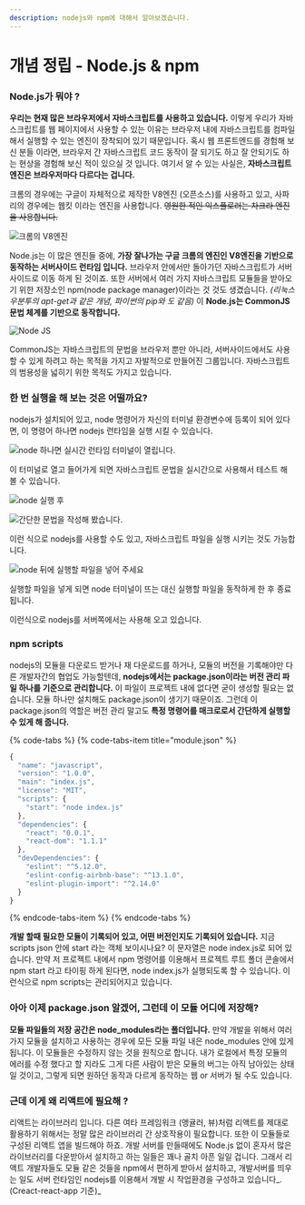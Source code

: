 ```yaml
---
description: nodejs와 npm에 대해서 알아보겠습니다.
---
```


# 개념 정립 - Node.js & npm

### Node.js가 뭐야 ?

**우리는 현재 많은 브라우저에서 자바스크립트를 사용하고 있습니다.** 이렇게 우리가 자바스크립트를 웹 페이지에서 사용할 수 있는 이유는 브라우저 내에 자바스크립트를 컴파일해서 실행할 수 있는 엔진이 장착되어 있기 때문입니다. 혹시 웹 프론트엔드를 경험해 보신 분들 이라면, 브라우저 간 자바스크립트 코드 동작이 잘 되기도 하고 잘 안되기도 하는 현상을 경험해 보신 적이 있으실 것 입니다. 여기서 알 수 있는 사실은, **자바스크립트 엔진은 브라우저마다 다르다는 겁니다.**

크롬의 경우에는 구글이 자체적으로 제작한 V8엔진 \(오픈소스\)를 사용하고 있고, 사파리의 경우에는 웹킷 이라는 엔진을 사용합니다. ~~영원한 적인 익스플로러는 차크라 엔진을 사용합니다.~~

![&#xD06C;&#xB86C;&#xC758; V8&#xC5D4;&#xC9C4;](.gitbook/assets/1200px-v8_javascript_engine_logo_2.svg.png)

Node.js는 이 많은 엔진들 중에, **가장 잘나가는 구글 크롬의 엔진인 V8엔진을 기반으로 동작하는 서버사이드 런타임 입니다.** 브라우저 안에서만 돌아가던 자바스크립트가 서버사이드로 이동 하게 된 것이죠. 또한 서버에서 여러 가지 자바스크립트 모듈들을 받아오기 위한 저장소인 npm\(node package manager\)이라는 것 것도 생겼습니다. _\(리눅스 우분투의  apt-get과 같은 개념, 파이썬의 pip와 도 같음\)_ 이 **Node.js는 CommonJS문법 체계를 기반으로 동작합니다.**

![Node JS](.gitbook/assets/nodejs.jpg)

CommonJS는 자바스크립트의 문법을 브라우저 뿐만 아니라, 서버사이드에서도 사용할 수 있게 하려고 하는 목적을 가지고 자발적으로 만들어진 그룹입니다. 자바스크립트의 범용성을 넓히기 위한 목적도 가지고 있습니다.

### 한 번 실행을 해 보는 것은 어떨까요?

nodejs가 설치되어 있고, node 명령어가 자신의 터미널 환경변수에 등록이 되어 있다면, 이 명령어 하나면 nodejs 런타임을 실행 시킬 수 있습니다.

![node &#xD558;&#xB098;&#xBA74; &#xC2E4;&#xC2DC;&#xAC04; &#xB7F0;&#xD0C0;&#xC784; &#xD130;&#xBBF8;&#xB110;&#xC774; &#xC5F4;&#xB9BD;&#xB2C8;&#xB2E4;.](.gitbook/assets/2019-01-21-11.19.55.png)

이 터미널로 열고 들어가게 되면 자바스크립트 문법을 실시간으로 사용해서 테스트 해 볼 수 있습니다.

![node &#xC2E4;&#xD589; &#xD6C4;](.gitbook/assets/2019-01-21-11.19.59.png)

![&#xAC04;&#xB2E8;&#xD55C; &#xBB38;&#xBC95;&#xC744; &#xC791;&#xC131;&#xD574; &#xBD24;&#xC2B5;&#xB2C8;&#xB2E4;.](.gitbook/assets/2019-01-21-11.48.20.png)

이런 식으로 nodejs를 사용할 수도 있고, 자바스크립트 파일을 실행 시키는 것도 가능합니다.

![node &#xB4A4;&#xC5D0; &#xC2E4;&#xD589;&#xD560; &#xD30C;&#xC77C;&#xC744; &#xB123;&#xC5B4; &#xC8FC;&#xC138;&#xC694;](.gitbook/assets/2019-01-21-11.49.36.png)

실행할 파일을 넣게 되면 node 터미널이 뜨는 대신 실행할 파일을 동작하게 한 후 종료됩니다.

이런식으로 nodejs를 서버쪽에서는 사용해 오고 있습니다.

### npm scripts

nodejs의 모듈을 다운로드 받거나 재 다운로드를 하거나, 모듈의 버전을 기록해야만 다른 개발자간의 협업도 가능할텐데, **nodejs에서는 package.json이라는 버전 관리 파일 하나를 기준으로 관리합니다.** 이 파일이 프로젝트 내에 없다면 굳이 생성할 필요는 없습니다. 모듈 하나만 설치해도 package.json이 생기기 때문이죠. 그런데 이 package.json의 역할은 버전 관리 말고도 **특정 명령어를 매크로로서 간단하게 실행할 수 있게 해 줍니다.**

{% code-tabs %}
{% code-tabs-item title="module.json" %}
```javascript
{
  "name": "javascript",
  "version": "1.0.0",
  "main": "index.js",
  "license": "MIT",
  "scripts": {
    "start": "node index.js"
  },
  "dependencies": {
    "react": "0.0.1",
    "react-dom": "1.1.1"
  },
  "devDependencies": {
    "eslint": "^5.12.0",
    "eslint-config-airbnb-base": "^13.1.0",
    "eslint-plugin-import": "^2.14.0"
  }
}
```
{% endcode-tabs-item %}
{% endcode-tabs %}

**개발 할때 필요한 모듈이 기록되어 있고, 어떤 버전인지도 기록되어 있습니다.** 지금 scripts json 안에 start 라는 객체 보이시나요? 이 문자열은 node index.js로 되어 있습니다. 만약 저 프로젝트 내에서 npm 명령어를 이용해서 프로젝트 루트 폴더 콘솔에서 npm start 라고 타이핑 하게 된다면, node index.js가 실행되도록 할 수 있습니다. 이런식으로 npm scripts는 관리되어지고 있습니다.

### 아아 이제 package.json 알겠어, 그런데 이 모듈 어디에 저장해?

**모듈 파일들의 저장 공간은  node\_modules라는 폴더입니다.** 만약 개발을 위해서 여러가지 모듈을 설치하고 사용하는 경우에 모든 모듈 파일 내은 node\_modules 안에 있게 됩니다. 이 모듈들은 수정하지 않는 것을 원칙으로 합니다. 내가 로컬에서 특정 모듈의 에러를 수정 했다고 할 지라도 그게 다른 사람이 받은 모듈의 버그는 아직 남아있는 상태일 것이고, 그렇게 되면 원하던 동작과 다르게 동작하는 웹 or 서버가 될 수도 있습니다.

### 근데 이게 왜 리액트에 필요해 ?

리액트는 라이브러리 입니다. 다른 여타 프레임워크 \(앵귤러, 뷰\)처럼 리액트를 제대로 활용하기 위해서는 정말 많은 라이브러리 간 상호작용이 필요합니다. 또한 이 모듈들로 구성된 리액트 앱을 빌드해야 하죠. 개발 서버를 만들때에도 Node.js 없이 혼자서 많은 라이브러리를 다운받아서 설치하고 하는 일들은 꽤나 골치 아픈 일일 겁니다. 그래서 리액트 개발자들도 모듈 같은 것들을 npm에서 편하게 받아서 설치하고, 개발서버를 띄우는 일도 서버 런타임인 nodejs를 이용해서 개발 시 작업환경을 구성하고 있습니다_. \(Creact-react-app 기준\)_ 

